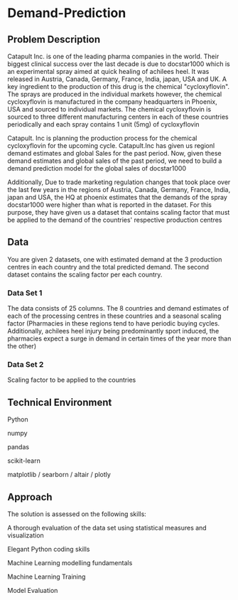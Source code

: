 # Demand-Prediction
## Problem Description
Catapult Inc. is one of the leading pharma companies in the world. Their biggest clinical success over the last decade is due to docstar1000 which is an experimental spray aimed at quick healing of achilees heel. It was released in Austria, Canada, Germany, France, India, japan, USA and UK. A key ingredient to the production of this drug is the chemical "cycloxyflovin". The sprays are produced in the individual markets however, the chemical cycloxyflovin is manufactured in the company headquarters in Phoenix, USA and sourced to individual markets. The chemical cycloxyflovin is sourced to three different manufacturing centers in each of these countries periodically and each spray contains 1 unit (5mg) of cycloxyflovin

Catapult. Inc is planning the production process for the chemical cycloxyflovin for the upcoming cycle. Catapult.Inc has given us regionl demand estimates and global Sales for the past period. Now, given these demand estimates and global sales of the past period, we need to build a demand prediction model for the global sales of docstar1000

Additionally, Due to trade marketing regulation changes that took place over the last few years in the regions of Austria, Canada, Germany, France, India, japan and USA, the HQ at phoenix estimates that the demands of the spray docstar1000 were higher than what is reported in the dataset. For this purpose, they have given us a dataset that contains scaling factor that must be applied to the demand of the countries' respective production centres

## Data
You are given 2 datasets, one with estimated demand at the 3 production centres in each country and the total predicted demand. The second dataset contains the scaling factor per each country.

### Data Set 1
The data consists of 25 columns. The 8 countries and demand estimates of each of the processing centres in these countries and a seasonal scaling factor (Pharmacies in these regions tend to have periodic buying cycles. Additionally, achilees heel injury being predominantly sport induced, the pharmacies expect a surge in demand in certain times of the year more than the other)

### Data Set 2
Scaling factor to be applied to the countries

## Technical Environment
Python

numpy

pandas

scikit-learn

matplotlib / searborn / altair / plotly
## Approach
The solution is assessed on the following skills:

A thorough evaluation of the data set using statistical measures and visualization

Elegant Python coding skills

Machine Learning modelling fundamentals

Machine Learning Training

Model Evaluation
